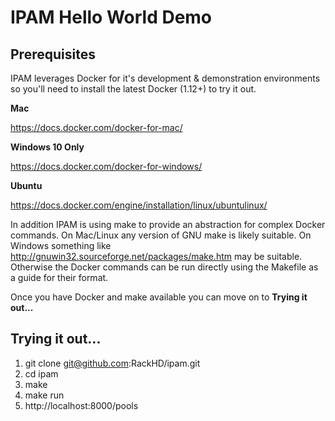 # IPAM Hello World Demo

## Prerequisites

IPAM leverages Docker for it's development & demonstration environments so you'll need to install
the latest Docker (1.12+) to try it out.

**Mac**

https://docs.docker.com/docker-for-mac/

**Windows 10 Only**

https://docs.docker.com/docker-for-windows/

**Ubuntu**

https://docs.docker.com/engine/installation/linux/ubuntulinux/

In addition IPAM is using make to provide an abstraction for complex Docker commands.  On Mac/Linux any version of GNU make is likely suitable.  On Windows something like http://gnuwin32.sourceforge.net/packages/make.htm may be suitable.  Otherwise the Docker commands can be
run directly using the Makefile as a guide for their format.

Once you have Docker and make available you can move on to **Trying it out...**


## Trying it out...

1. git clone git@github.com:RackHD/ipam.git
2. cd ipam
3. make
4. make run
5. http://localhost:8000/pools
